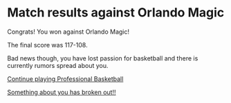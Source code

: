 # Match results against Orlando Magic

Congrats! You won against Orlando Magic!

The final score was 117-108.

Bad news though, you have lost passion for basketball and there is currently rumors spread about you.

[Continue playing Professional Basketball](../step-3/secret-ending.md)

[Something about you has broken out!!](../fraud.md)
